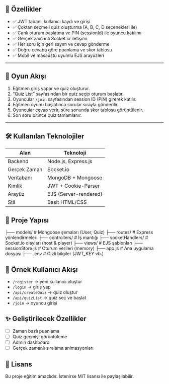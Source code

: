 ## 🚀 Özellikler

- ✅ JWT tabanlı kullanıcı kaydı ve girişi
- ✅ Çoktan seçmeli quiz oluşturma (A, B, C, D seçenekleri ile)
- ✅ Canlı oturum başlatma ve PIN (sessionId) ile oyuncu katılımı
- ✅ Gerçek zamanlı Socket.io iletişimi
- ✅ Her soru için geri sayım ve cevap gönderme
- ✅ Doğru cevaba göre puanlama ve skor tablosu
- ✅ Mobil ve masaüstü uyumlu EJS arayüzleri

---

## 🧠 Oyun Akışı

1. Eğitmen giriş yapar ve quiz oluşturur.
2. “Quiz List” sayfasından bir quiz seçip oturum başlatır.
3. Oyuncular `/join` sayfasından session ID (PIN) girerek katılır.
4. Eğitmen oyunu başlatınca sorular sırayla gönderilir.
5. Oyuncular cevap verir, süre sonunda skor tablosu görüntülenir.
6. Son soru bitince quiz tamamlanır.

---

## 🛠 Kullanılan Teknolojiler

| Alan          | Teknoloji            |
|---------------|----------------------|
| Backend       | Node.js, Express.js  |
| Gerçek Zaman  | Socket.io            |
| Veritabanı    | MongoDB + Mongoose   |
| Kimlik        | JWT + Cookie-Parser  |
| Arayüz        | EJS (Server-rendered)|
| Stil          | Basit HTML/CSS       |

## 📁 Proje Yapısı


├── models/             # Mongoose şemaları (User, Quiz)
├── routes/             # Express yönlendirmeleri
├── controllers/        # İş mantığı
├── socketHandlers/     # Socket.io olayları (host & player)
├── views/              # EJS şablonları
├── sessionStore.js     # Oturum verileri (memory)
├── app.js              # Ana uygulama dosyası
├── .env                # Gizli bilgiler (JWT\_KEY vb.)

## 🧪 Örnek Kullanıcı Akışı

* `/register` → yeni kullanıcı oluştur
* `/login` → giriş yap
* `/api/createQuiz` → quiz oluştur
* `/api/quizList` → quiz seç ve başlat
* `/join` → oyuncu girişi

## ✨ Geliştirilecek Özellikler

* [ ] Zaman bazlı puanlama
* [ ] Quiz geçmişi görüntüleme
* [ ] Admin dashboard
* [ ] Gerçek zamanlı sıralama animasyonları

## 📄 Lisans

Bu proje eğitim amaçlıdır. İstenirse MIT lisansı ile paylaşılabilir.


